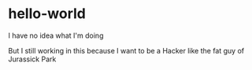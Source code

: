 # hello-world
I have no idea what I'm doing

But I still working in this because I want to be a Hacker like the fat guy of Jurassick Park
